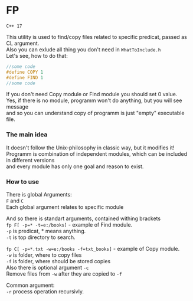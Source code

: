 # FP
```C++ 17```<br>

This utility is used to find/copy files related to specific predicat, passed as CL argument.<br>
Also you can exlude all thing you don't need in ```WhatToInclude.h```<br>
Let's see, how to do that:<br>
```cpp
//some code
#define COPY 1
#define FIND 1
//some code
```
If you don't need Copy module or Find module you should set 0 value.<br>
Yes, if there is no module, programm won't do anything, but you will see message<br>
and so you can understand copy of programm is just "empty" executable file.<br>

### The main idea
It doesn't follow the Unix-philosophy in classic way, but it modifies it!<br>
Programm is combination of independent modules, which can be included in different versions<br>
and every module has only one goal and reason to exist.<br>

### How to use
There is global Arguments:<br>
```F``` and ```C```<br>
Each global argument relates to specific module<br>

And so there is standart arguments, contained withing brackets<br>
```fp F[ -p=* -t=e:/books]```                  - example of Find module.<br>
```-p``` is predicat, * means anything.<br>
```-t``` is top directory to search.<br>


```fp C[ -p=*.txt -w=e:/books -f=txt_books]``` - example of Copy module.<br>
```-w``` is folder, where to copy files<br>
```-f``` is folder, where should be stored copies<br>
Also there is optional argument ```-c ```<br>
Remove files from ```-w``` after they are copied to ```-f```<br>

Common argument:<br>
```-r``` process operation recursivly.
